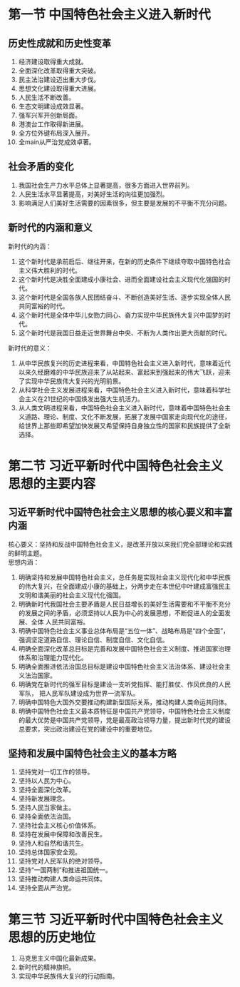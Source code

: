 # 第一节 中国特色社会主义进入新时代

## 历史性成就和历史性变革
1. 经济建设取得重大成就。
2. 全面深化改革取得重大突破。
3. 民主法治建设迈出重大步伐。
4. 思想文化建设取得重大进展。
5. 人民生活不断改善。
6. 生态文明建设成效显著。
7. 强军兴军开创新局面。
8. 港澳台工作取得新进展。
9. 全方位外键布局深入展开。
10. 全main从严治党成效卓著。

## 社会矛盾的变化
1. 我国社会生产力水平总体上显著提高，很多方面进入世界前列。
2. 人民生活水平显著提高，对美好生活的向往更加强烈。
3. 影响满足人们美好生活需要的因素很多，但主要是发展的不平衡不充分问题。

## 新时代的内涵和意义
新时代的内涵：
1. 这个新时代是承前启后、继往开来，在新的历史条件下继续夺取中国特色社会主义伟大胜利的时代。
2. 这个新时代是决胜全面建成小康社会、进而全面建设社会主义现代化强国的时代。
3. 这个新时代是全国各族人民团结奋斗、不断创造美好生活、逐步实现全体人民共同富裕的时代。
4. 这个新时代是全体中华儿女勠力同心、奋力实现中华民族伟大复兴中国梦的时代。
5. 这个新时代是我国日益走近世界舞台中央、不断为人类作出更大贡献的时代。
  
新时代的意义：
1. 从中华民族复兴的历史进程来看，中国特色社会主义进入新时代，意味着近代以来久经磨难的中华民族迎来了从站起来、富起来到强起来的伟大飞跃，迎来了实现中华民族伟大复兴的光明前景。
2. 从科学社会主义发展进程来看，中国特色社会主义进入新时代，意味着科学社会主义在21世纪的中国焕发出强大生机活力。
3. 从人类文明进程来看，中国特色社会主义进入新时代，意味着中国特色社会主义道路、理论、制度、文化不断发展，拓展了发展中国家走向现代化的途径，给世界上那些即希望加快发展又希望保持自身独立性的国家和民族提供了全新选择。

# 第二节 习近平新时代中国特色社会主义思想的主要内容

## 习近平新时代中国特色社会主义思想的核心要义和丰富内涵
核心要义：坚持和反战中国特色社会主义，是改革开放以来我们党全部理论和实践的鲜明主题。  
思想内涵：
1. 明确坚持和发展中国特色社会主义，总任务是实现社会主义现代化和中华民族的伟大复兴，在全面建成小康的基础上，分两步走在本世纪中叶建成富强民主文明和谐美丽的社会主义现代化强国。
2. 明确新时代我国社会主要矛盾是人民日益增长的美好生活需要和不平衡不充分的发展之间的矛盾，必须坚持以人民为中心的发展思想，不断促进人的全面发展、全体 人民共同富裕。
3. 明确中国特色社会主义事业总体布局是“五位一体”、战略布局是“四个全面”，强调坚定道路自信、理论自信、制度自信、文化自信。
4. 明确全面深化改革总目标是完善和发展中国特色社会主义制度、推进国家治理体系和治理能力现代化。
5. 明确全面推进依法治国总目标是建设中国特色社会主义法治体系、建设社会主义法治国家。
6. 明确党在新时代的强军目标是建设一支听党指挥、能打胜仗、作风优良的人民军队， 把人民军队建设成为世界一流军队。
7. 明确中国特色大国外交要推动构建新型国际关系，推动构建人类命运共同体。
8. 明确中国特色社会主义最本质特征是中国共产党领导，中国特色社会主义制度的最大优势是中国共产党领导，党是最高政治领导力量，提出新时代党的建设总要求，突出政治建设在党的建设中的重要地位。

## 坚持和发展中国特色社会主义的基本方略
1. 坚持党对一切工作的领导。
2. 坚持以人民为中心。
3. 坚持全面深化改革。
4. 坚持新发展理念。
5. 坚持人民当家做主。
6. 坚持全面依法治国。
7. 坚持社会主义核心价值体系。
8. 坚持在发展中保障和改善民生。
9. 坚持人和自然和谐共生。
10. 坚持总体国家安全观。
11. 坚持党对人民军队的绝对领导。
12. 坚持“一国两制”和推进祖国统一。
13. 坚持推动构建人类命运共同体。
14. 坚持全面从严治党。

# 第三节 习近平新时代中国特色社会主义思想的历史地位
1. 马克思主义中国化最新成果。
2. 新时代的精神旗帜。
3. 实现中华民族伟大复兴的行动指南。